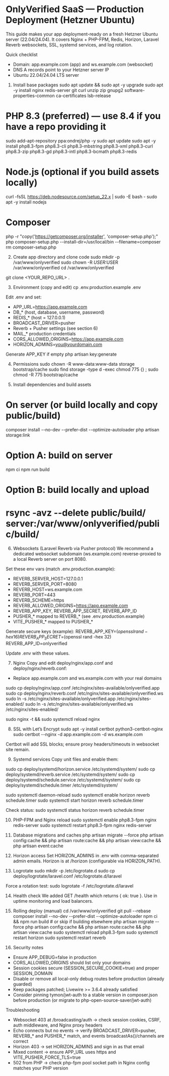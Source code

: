 # OnlyVerified SaaS — Production Deployment (Hetzner Ubuntu)

This guide makes your app deployment-ready on a fresh Hetzner Ubuntu server (22.04/24.04). It covers Nginx + PHP-FPM, Redis, Horizon, Laravel Reverb websockets, SSL, systemd services, and log rotation.

Quick checklist
- Domain: app.example.com (app) and ws.example.com (websocket)
- DNS A records point to your Hetzner server IP
- Ubuntu 22.04/24.04 LTS server

1) Install base packages
sudo apt update && sudo apt -y upgrade
sudo apt -y install nginx redis-server git curl unzip zip gnupg2 software-properties-common ca-certificates lsb-release

# PHP 8.3 (preferred) — use 8.4 if you have a repo providing it
sudo add-apt-repository ppa:ondrej/php -y
sudo apt update
sudo apt -y install php8.3-fpm php8.3-cli php8.3-mbstring php8.3-xml php8.3-curl \
  php8.3-zip php8.3-gd php8.3-intl php8.3-bcmath php8.3-redis

# Node.js (optional if you build assets locally)
curl -fsSL https://deb.nodesource.com/setup_22.x | sudo -E bash -
sudo apt -y install nodejs

# Composer
php -r "copy('https://getcomposer.org/installer', 'composer-setup.php');"
php composer-setup.php --install-dir=/usr/local/bin --filename=composer
rm composer-setup.php

2) Create app directory and clone code
sudo mkdir -p /var/www/onlyverified
sudo chown -R $USER:$USER /var/www/onlyverified
cd /var/www/onlyverified

git clone <YOUR_REPO_URL> .

3) Environment (copy and edit)
cp .env.production.example .env

Edit .env and set:
- APP_URL=https://app.example.com
- DB_* (host, database, username, password)
- REDIS_* (host = 127.0.0.1)
- BROADCAST_DRIVER=pusher
- Reverb + Pusher settings (see section 6)
- MAIL_* production credentials
- CORS_ALLOWED_ORIGINS=https://app.example.com
- HORIZON_ADMINS=you@yourdomain.com

Generate APP_KEY if empty
php artisan key:generate

4) Permissions
sudo chown -R www-data:www-data storage bootstrap/cache
sudo find storage -type d -exec chmod 775 {} \;
sudo chmod -R 775 bootstrap/cache

5) Install dependencies and build assets
# On server (or build locally and copy public/build)
composer install --no-dev --prefer-dist --optimize-autoloader
php artisan storage:link

# Option A: build on server
npm ci
npm run build

# Option B: build locally and upload
# rsync -avz --delete public/build/ server:/var/www/onlyverified/public/build/

6) Websockets (Laravel Reverb via Pusher protocol)
We recommend a dedicated websocket subdomain (ws.example.com) reverse-proxied to a local Reverb server on port 8080.

Set these env vars (match .env.production.example):
- REVERB_SERVER_HOST=127.0.0.1
- REVERB_SERVER_PORT=8080
- REVERB_HOST=ws.example.com
- REVERB_PORT=443
- REVERB_SCHEME=https
- REVERB_ALLOWED_ORIGINS=https://app.example.com
- REVERB_APP_KEY, REVERB_APP_SECRET, REVERB_APP_ID
- PUSHER_* mapped to REVERB_* (see .env.production.example)
- VITE_PUSHER_* mapped to PUSHER_*

Generate secure keys (example):
REVERB_APP_KEY=$(openssl rand -hex 16)
REVERB_APP_SECRET=$(openssl rand -hex 32)
REVERB_APP_ID=onlyverified

Update .env with these values.

7) Nginx
Copy and edit deploy/nginx/app.conf and deploy/nginx/reverb.conf:
- Replace app.example.com and ws.example.com with your real domains

sudo cp deploy/nginx/app.conf /etc/nginx/sites-available/onlyverified.app
sudo cp deploy/nginx/reverb.conf /etc/nginx/sites-available/onlyverified.ws
sudo ln -s /etc/nginx/sites-available/onlyverified.app /etc/nginx/sites-enabled/
sudo ln -s /etc/nginx/sites-available/onlyverified.ws /etc/nginx/sites-enabled/

sudo nginx -t && sudo systemctl reload nginx

8) SSL with Let’s Encrypt
sudo apt -y install certbot python3-certbot-nginx
sudo certbot --nginx -d app.example.com -d ws.example.com

Certbot will add SSL blocks; ensure proxy headers/timeouts in websocket site remain.

9) Systemd services
Copy unit files and enable them:

sudo cp deploy/systemd/horizon.service /etc/systemd/system/
sudo cp deploy/systemd/reverb.service /etc/systemd/system/
sudo cp deploy/systemd/schedule.service /etc/systemd/system/
sudo cp deploy/systemd/schedule.timer /etc/systemd/system/

sudo systemctl daemon-reload
sudo systemctl enable horizon reverb schedule.timer
sudo systemctl start horizon reverb schedule.timer

Check status:
sudo systemctl status horizon reverb schedule.timer

10) PHP-FPM and Nginx reload
sudo systemctl enable php8.3-fpm nginx redis-server
sudo systemctl restart php8.3-fpm nginx redis-server

11) Database migrations and caches
php artisan migrate --force
php artisan config:cache && php artisan route:cache && php artisan view:cache && php artisan event:cache

12) Horizon access
Set HORIZON_ADMINS in .env with comma-separated admin emails. Horizon is at /horizon (configurable via HORIZON_PATH).

13) Logrotate
sudo mkdir -p /etc/logrotate.d
sudo cp deploy/logrotate/laravel.conf /etc/logrotate.d/laravel

Force a rotation test:
sudo logrotate -f /etc/logrotate.d/laravel

14) Health check
We added GET /health which returns { ok: true }. Use in uptime monitoring and load balancers.

15) Rolling deploy (manual)
cd /var/www/onlyverified
git pull --rebase
composer install --no-dev --prefer-dist --optimize-autoloader
npm ci && npm run build   # or skip if building elsewhere
php artisan migrate --force
php artisan config:cache && php artisan route:cache && php artisan view:cache
sudo systemctl reload php8.3-fpm
sudo systemctl restart horizon
sudo systemctl restart reverb

16) Security notes
- Ensure APP_DEBUG=false in production
- CORS_ALLOWED_ORIGINS should list only your domains
- Session cookies secure (SESSION_SECURE_COOKIE=true) and proper SESSION_DOMAIN
- Disable or remove all local-only debug routes before production (already guarded)
- Keep packages patched; Livewire >= 3.6.4 already satisfied
- Consider pinning tymon/jwt-auth to a stable version in composer.json before production (or migrate to php-open-source-saver/jwt-auth)

Troubleshooting
- Websocket 403 at /broadcasting/auth → check session cookies, CSRF, auth middleware, and Nginx proxy headers
- Echo connects but no events → verify BROADCAST_DRIVER=pusher, REVERB_* and PUSHER_* match, and events broadcastAs()/channels are correct
- Horizon 403 → set HORIZON_ADMINS and sign in as that email
- Mixed content → ensure APP_URL uses https and VITE_PUSHER_FORCE_TLS=true
- 502 from PHP → check php-fpm pool socket path in Nginx config matches your PHP version

